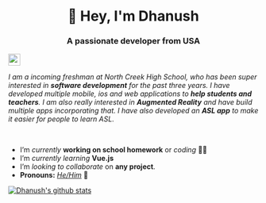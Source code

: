 <h1 align="center">👋 Hey, I'm Dhanush</h1>
<h3 align="center">A passionate developer from USA</h3><img style = "display: inline;"src="https://github.com/TheDudeThatCode/TheDudeThatCode/blob/master/Assets/Earth.gif" width="24px">

<p>
  <em>
    I am a incoming freshman at North Creek High School, who has been super interested in <b>software development</b> for the past three years. I have developed multiple mobile, ios and web applications to <b>help students and teachers</b>. I am also really interested in <b>Augmented Reality</b> and have build multiple apps incorporating that. I have also developed an <b>ASL app</b> to make it easier for people to learn ASL.
  </em>  
</p>

<br>

- I’m *currently* **working on school homework** or *coding* 👨‍💻
-  I’m *currently learning* **Vue.js**
- I’m *looking to collaborate* on **any project**.
- **Pronouns:** [*He/Him*](https://pronoun.is/he) 🧔

<a href="https://github.com/DhanushE">
 <img align="center" src="https://github-readme-stats.vercel.app/api?username=DhanushE&show_icons=true&theme=dark&line_height=27" alt="Dhanush's github stats"/>
</a>

<br>
<br>




<br>
